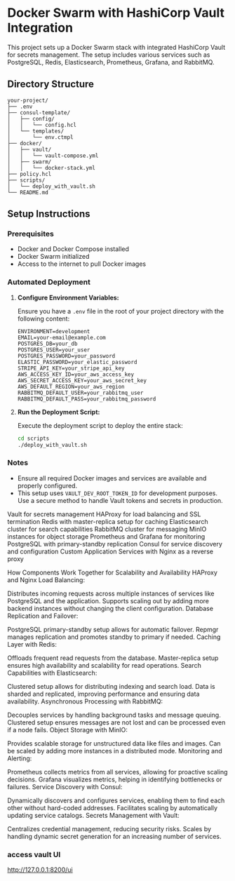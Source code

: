 # Docker Swarm with HashiCorp Vault Integration

This project sets up a Docker Swarm stack with integrated HashiCorp Vault for secrets management. The setup includes various services such as PostgreSQL, Redis, Elasticsearch, Prometheus, Grafana, and RabbitMQ.

## Directory Structure

```
your-project/
├── .env
├── consul-template/
│   ├── config/
│   │   └── config.hcl
│   └── templates/
│       └── env.ctmpl
├── docker/
│   ├── vault/
│   │   └── vault-compose.yml
│   ├── swarm/
│   │   └── docker-stack.yml
├── policy.hcl
├── scripts/
│   └── deploy_with_vault.sh
└── README.md
```

## Setup Instructions

### Prerequisites

- Docker and Docker Compose installed
- Docker Swarm initialized
- Access to the internet to pull Docker images

### Automated Deployment

1. **Configure Environment Variables:**

   Ensure you have a `.env` file in the root of your project directory with the following content:

   ```env
   ENVIRONMENT=development
   EMAIL=your-email@example.com
   POSTGRES_DB=your_db
   POSTGRES_USER=your_user
   POSTGRES_PASSWORD=your_password
   ELASTIC_PASSWORD=your_elastic_password
   STRIPE_API_KEY=your_stripe_api_key
   AWS_ACCESS_KEY_ID=your_aws_access_key
   AWS_SECRET_ACCESS_KEY=your_aws_secret_key
   AWS_DEFAULT_REGION=your_aws_region
   RABBITMQ_DEFAULT_USER=your_rabbitmq_user
   RABBITMQ_DEFAULT_PASS=your_rabbitmq_password
   ```

2. **Run the Deployment Script:**

   Execute the deployment script to deploy the entire stack:

   ```sh
   cd scripts
   ./deploy_with_vault.sh
   ```

### Notes

- Ensure all required Docker images and services are available and properly configured.
- This setup uses `VAULT_DEV_ROOT_TOKEN_ID` for development purposes. Use a secure method to handle Vault tokens and secrets in production.


Vault for secrets management
HAProxy for load balancing and SSL termination
Redis with master-replica setup for caching
Elasticsearch cluster for search capabilities
RabbitMQ cluster for messaging
MinIO instances for object storage
Prometheus and Grafana for monitoring
PostgreSQL with primary-standby replication
Consul for service discovery and configuration
Custom Application Services with Nginx as a reverse proxy


How Components Work Together for Scalability and Availability
HAProxy and Nginx Load Balancing:

Distributes incoming requests across multiple instances of services like PostgreSQL and the application.
Supports scaling out by adding more backend instances without changing the client configuration.
Database Replication and Failover:

PostgreSQL primary-standby setup allows for automatic failover.
Repmgr manages replication and promotes standby to primary if needed.
Caching Layer with Redis:

Offloads frequent read requests from the database.
Master-replica setup ensures high availability and scalability for read operations.
Search Capabilities with Elasticsearch:

Clustered setup allows for distributing indexing and search load.
Data is sharded and replicated, improving performance and ensuring data availability.
Asynchronous Processing with RabbitMQ:

Decouples services by handling background tasks and message queuing.
Clustered setup ensures messages are not lost and can be processed even if a node fails.
Object Storage with MinIO:

Provides scalable storage for unstructured data like files and images.
Can be scaled by adding more instances in a distributed mode.
Monitoring and Alerting:

Prometheus collects metrics from all services, allowing for proactive scaling decisions.
Grafana visualizes metrics, helping in identifying bottlenecks or failures.
Service Discovery with Consul:

Dynamically discovers and configures services, enabling them to find each other without hard-coded addresses.
Facilitates scaling by automatically updating service catalogs.
Secrets Management with Vault:

Centralizes credential management, reducing security risks.
Scales by handling dynamic secret generation for an increasing number of services.

### access  vault UI
http://127.0.0.1:8200/ui
